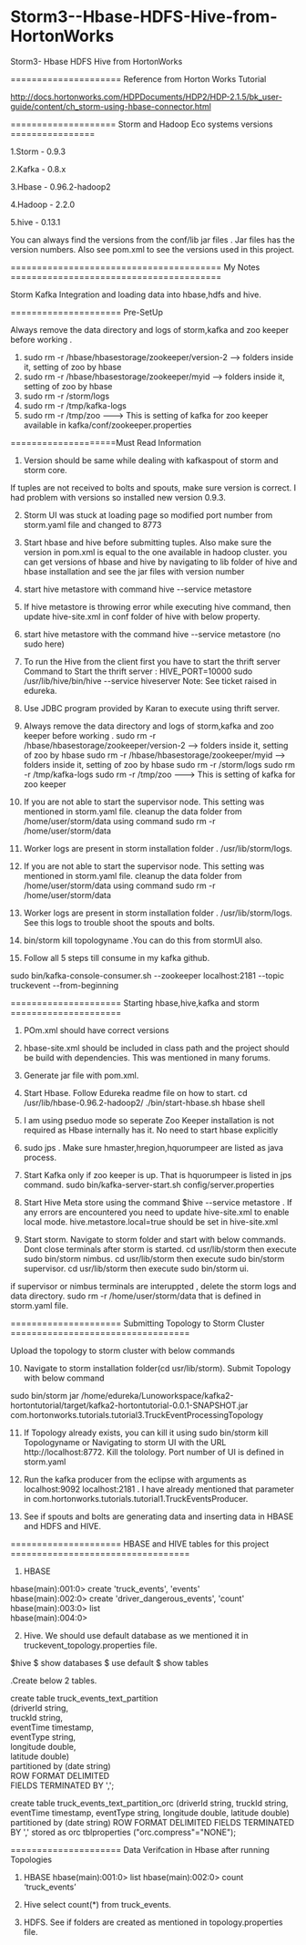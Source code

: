 Storm3--Hbase-HDFS-Hive-from-HortonWorks
========================================

Storm3- Hbase HDFS Hive from HortonWorks

===================== Reference from Horton Works Tutorial 

http://docs.hortonworks.com/HDPDocuments/HDP2/HDP-2.1.5/bk_user-guide/content/ch_storm-using-hbase-connector.html

==================== Storm and Hadoop Eco systems versions  ================

1.Storm - 0.9.3

2.Kafka - 0.8.x

3.Hbase - 0.96.2-hadoop2

4.Hadoop - 2.2.0 

5.hive -  0.13.1

You can always find the versions from the conf/lib jar files . Jar files has the version numbers.
Also see pom.xml to see the versions used in this project.

======================================== My Notes ========================================

Storm Kafka Integration and loading data into hbase,hdfs and hive.

===================== Pre-SetUp

Always remove the data directory  and logs of storm,kafka and zoo keeper before working .

1. sudo rm -r /hbase/hbasestorage/zookeeper/version-2 --> folders inside it, setting of zoo by hbase
2. sudo rm -r /hbase/hbasestorage/zookeeper/myid --> folders inside it, setting of zoo by hbase
3. sudo rm -r /storm/logs
4. sudo rm -r /tmp/kafka-logs
5. sudo rm -r /tmp/zoo   ---> This is setting of kafka for zoo keeper available in kafka/conf/zookeeper.properties

====================Must Read Information

1. Version should be same while dealing with kafkaspout of storm and storm core.

If tuples are not received to bolts and spouts, make sure version is correct. I had problem with versions so installed new version 0.9.3.

2. Storm UI was stuck at loading page so modified port number from storm.yaml file and changed to 8773

3. Start hbase and hive before submitting tuples. Also make sure the version in pom.xml is equal to the one available in hadoop cluster.
you can get versions of hbase and hive by navigating to lib folder of hive and hbase installation and see the jar files with version number

4. start hive metastore with  command hive --service metastore

5. If hive metastore is throwing error while executing hive command, then update hive-site.xml in conf folder of hive with below property.

6. start hive metastore with the command 
hive --service metastore   (no sudo here)

7. To run the Hive from the client first you have to start the thrift server
Command to Start the thrift server : HIVE_PORT=10000 sudo /usr/lib/hive/bin/hive --service hiveserver
Note: See ticket raised in edureka. 

8. Use JDBC program provided by Karan to execute using thrift server.
9. Always remove the data directory  and logs of storm,kafka and zoo keeper before working .
sudo rm -r /hbase/hbasestorage/zookeeper/version-2 --> folders inside it, setting of zoo by hbase
sudo rm -r /hbase/hbasestorage/zookeeper/myid --> folders inside it, setting of zoo by hbase
sudo rm -r /storm/logs
sudo rm -r /tmp/kafka-logs
sudo rm -r /tmp/zoo   ---> This is setting of kafka for zoo keeper
9. If you are not able to start the supervisor node. This setting was mentioned in storm.yaml file.
cleanup the data folder from /home/user/storm/data using command sudo rm -r /home/user/storm/data
10. Worker logs are present in storm installation folder . /usr/lib/storm/logs.
11. If you are not able to start the supervisor node. This setting was mentioned in storm.yaml file.
cleanup the data folder from /home/user/storm/data using command sudo rm -r /home/user/storm/data

12. Worker logs are present in storm installation folder . /usr/lib/storm/logs. See this logs to trouble shoot the spouts and bolts.

13. bin/storm kill topologyname .You can do this from stormUI also.

14. Follow all 5 steps till consume in my kafka github.

sudo bin/kafka-console-consumer.sh --zookeeper localhost:2181 --topic truckevent --from-beginning

===================== Starting hbase,hive,kafka and storm ===================== 

1. POm.xml should have correct versions

2. hbase-site.xml should be included in class path and the project should be build with dependencies. This was mentioned in many forums.

3. Generate jar file with pom.xml.

4. Start Hbase. Follow Edureka readme file on how to start.
cd /usr/lib/hbase-0.96.2-hadoop2/
./bin/start-hbase.sh
hbase shell

5. I am using pseduo mode so seperate Zoo Keeper installation is not required as Hbase internally has it. No need to start hbase explicitly

6. sudo jps . Make sure hmaster,hregion,hquorumpeer are listed as java process.

7. Start Kafka only if zoo keeper is up. That is hquorumpeer is listed in jps command. sudo bin/kafka-server-start.sh config/server.properties

8. Start Hive Meta store using the command $hive --service metastore . If any errors are encountered you need to update hive-site.xml to enable local mode. hive.metastore.local=true should be set in hive-site.xml

9. Start storm. Navigate to storm folder and start with below commands. Dont close terminals after storm is started.
cd usr/lib/storm  then execute sudo bin/storm nimbus.
cd usr/lib/storm  then execute sudo bin/storm supervisor.
cd usr/lib/storm  then execute sudo bin/storm ui.

if supervisor or nimbus terminals are interuppted , delete the storm logs and data directory. sudo rm -r /home/user/storm/data that is defined in storm.yaml file.

===================== Submitting Topology to Storm Cluster ==================================

Upload the topology to storm cluster with below commands

10. Navigate to storm installation folder(cd usr/lib/storm). Submit Topology with below command

 sudo bin/storm jar /home/edureka/Lunoworkspace/kafka2-hortontutorial/target/kafka2-hortontutorial-0.0.1-SNAPSHOT.jar com.hortonworks.tutorials.tutorial3.TruckEventProcessingTopology

11. If Topology already exists, you can kill it using sudo bin/storm kill Topologyname or Navigating to storm UI with the URL http://localhost:8772. Kill the tolology. Port number of UI is defined in storm.yaml

12. Run the kafka producer from the eclipse with arguments as localhost:9092 localhost:2181 . I have already mentioned that parameter in com.hortonworks.tutorials.tutorial1.TruckEventsProducer.

13. See if spouts and bolts are generating data and inserting data in HBASE and HDFS and HIVE.

===================== HBASE and HIVE tables for this project ==================================

1. HBASE

hbase(main):001:0> create 'truck_events', 'events'  
hbase(main):002:0> create 'driver_dangerous_events', 'count'  
hbase(main):003:0> list  
hbase(main):004:0>

2. Hive. We should use default database as we mentioned it in truckevent_topology.properties file.

$hive 
$ show databases
$ use default
$ show tables

.Create below 2 tables.

create table truck_events_text_partition  
(driverId string,  
 truckId string,  
 eventTime timestamp,  
 eventType string,  
 longitude double,  
 latitude double)  
partitioned by (date string)  
ROW FORMAT DELIMITED  
FIELDS TERMINATED BY ',';

create table truck_events_text_partition_orc
(driverId string,
truckId string,
eventTime timestamp,
eventType string,
longitude double,
latitude double)
partitioned by (date string)
ROW FORMAT DELIMITED
FIELDS TERMINATED BY ','
stored as orc tblproperties ("orc.compress"="NONE");

===================== Data Verifcation in Hbase after running Topologies

1. HBASE
hbase(main):001:0> list
hbase(main):002:0> count ‘truck_events’

2. Hive
select count(*) from truck_events.

3. HDFS.
See if folders are created as mentioned in topology.properties file.














